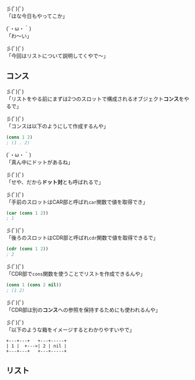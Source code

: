 彡(ﾟ)(ﾟ)  
「ほな今日もやってこか」

(´・ω・｀)  
「わ〜い」

彡(ﾟ)(ﾟ)  
「今回はリストについて説明してくやで〜」

## コンス

彡(ﾟ)(ﾟ)  
「リストをやる前にまずは2つのスロットで構成されるオブジェクト**コンス**をやるで」

彡(ﾟ)(ﾟ)  
「コンスは以下のようにして作成するんや」

```lisp
(cons 1 2)
; (1 . 2)
```

(´・ω・｀)  
「真ん中にドットがあるね」

彡(ﾟ)(ﾟ)  
「せや、だから**ドット対**とも呼ばれるで」

彡(ﾟ)(ﾟ)  
「手前のスロットはCAR部と呼ばれ`car`関数で値を取得でき」

```lisp
(car (cons 1 2))
; 1
```

彡(ﾟ)(ﾟ)  
「後ろのスロットはCDR部と呼ばれ`cdr`関数で値を取得できるで」

```lisp
(cdr (cons 1 2))
; 2
```

彡(ﾟ)(ﾟ)  
「CDR部で`cons`関数を使うことでリストを作成できるんや」

```lisp
(cons 1 (cons 2 nil))
; (1 2)
```

彡(ﾟ)(ﾟ)  
「CDR部は別の**コンス**への参照を保持するためにも使われるんや」

彡(ﾟ)(ﾟ)  
「以下のような箱をイメージするとわかりやすいやで」

```
+---+---+   +---+-----+
| 1 |  +--->| 2 | nil |
+---+---+   +---+-----+
```

## リスト

